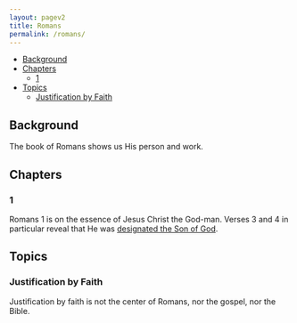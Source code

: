```yaml
---
layout: pagev2
title: Romans
permalink: /romans/
---
```

- [Background](#background)
- [Chapters](#chapters)
  - [1](#1)
- [Topics](#topics)
  - [Justification by Faith](#justification-by-faith)

## Background

The book of Romans shows us His person and work. 

## Chapters

### 1

Romans 1 is on the essence of Jesus Christ the God-man. Verses 3 and 4 in particular reveal that He was [designated the Son of God](./son_of_god#designated).

## Topics

### Justification by Faith

Justification by faith is not the center of Romans, nor the gospel, nor the Bible. 
